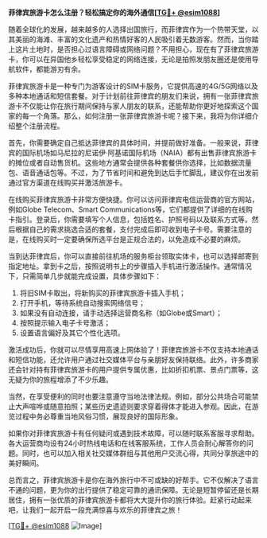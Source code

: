 **菲律宾旅游卡怎么注册？轻松搞定你的海外通信[[TG💪+ @esim1088](https://t.me/s/esim1088)]**

随着全球化的发展，越来越多的人选择出国旅行，而菲律宾作为一个热带天堂，以其美丽的海滩、丰富的文化遗产和热情好客的人民吸引着无数游客。然而，当你踏上这片土地时，是否担心过语言障碍或网络问题？不用担心，现在有了菲律宾旅游卡，你可以在异国他乡轻松享受稳定的网络连接，无论是拍照发朋友圈还是使用导航软件，都能游刃有余。

菲律宾旅游卡是一种专门为游客设计的SIM卡服务，它提供高速的4G/5G网络以及多种本地通话和短信套餐。对于计划前往菲律宾的朋友们来说，拥有一张菲律宾旅游卡不仅能让你在旅行期间保持与家人朋友的联系，还能帮助你更好地探索这个国家的每一个角落。那么，如何注册一张菲律宾旅游卡呢？接下来，我将为你详细介绍整个注册流程。

首先，你需要确定自己抵达菲律宾的具体时间，并提前做好准备。一般来说，菲律宾的国际机场如马尼拉的尼诺伊·阿基诺国际机场（NAIA）都有出售菲律宾旅游卡的摊位或者自动售货机。这些地方通常会提供各种套餐供你选择，比如数据流量包、语音通话包等。不过，为了节省时间和避免到达后手忙脚乱，建议你在出发前通过官方渠道在线购买并激活旅游卡。

在线购买菲律宾旅游卡非常方便快捷。你可以访问菲律宾电信运营商的官方网站，例如Globe Telecom、Smart Communications等，它们都提供了详细的在线购卡指引。登录后，你需要填写个人信息，包括姓名、护照号码以及联系方式等。然后根据自己的需求挑选合适的套餐，支付完成后即可收到电子卡号。需要注意的是，在线购买时一定要确保所选平台是正规合法的，以免造成不必要的麻烦。

当到达菲律宾后，你可以直接前往机场的服务柜台领取实体卡，也可以选择邮寄到指定地址。拿到卡之后，按照说明书上的步骤插入手机进行激活操作。通常情况下，只需简单几步就能完成设置，具体步骤如下：

1. 将旧SIM卡取出，将新购买的菲律宾旅游卡插入手机；
2. 打开手机，等待系统自动搜索网络信号；
3. 如果没有自动连接，请手动选择运营商名称（如Globe或Smart）；
4. 按照提示输入电子卡号激活；
5. 设置语言偏好及其它个性化选项。

激活成功后，你就可以尽情享用高速上网体验了！菲律宾旅游卡不仅支持本地通话和短信功能，还允许用户通过社交媒体平台与亲朋好友保持联络。此外，许多商家还会针对持有菲律宾旅游卡的用户提供专属优惠，比如折扣机票、景点门票等，这无疑为你的旅程增添了不少乐趣。

当然，在享受便利的同时也要注意遵守当地法律法规。例如，部分公共场合可能禁止大声喧哗或随意拍照；某些历史遗迹则要求穿着得体才能进入参观。因此，在游览过程中务必尊重当地风俗习惯，展现良好的国际形象。

如果你对菲律宾旅游卡有任何疑问或遇到技术故障，可以随时联系客服寻求帮助。各大运营商均设有24小时热线电话和在线客服系统，工作人员会耐心解答你的问题。同时，也可以加入相关社交媒体群组与其他用户交流心得，共同分享旅途中的美好瞬间。

总而言之，菲律宾旅游卡是你在海外旅行中不可或缺的好帮手。它不仅解决了语言不通的问题，更为你的出行提供了稳定可靠的通讯保障。无论是短暂停留还是长期居住，拥有一张优质的菲律宾旅游卡都将大大提升你的旅行体验。赶紧行动起来吧，让我们一起开启一段充满惊喜与欢乐的菲律宾之旅！

[[TG💪+ @esim1088](https://t.me/s/esim1088) ![Image](https://i.postimg.cc/4NQfJmqS/Snipaste-2025-05-13-00-14-12.png)]